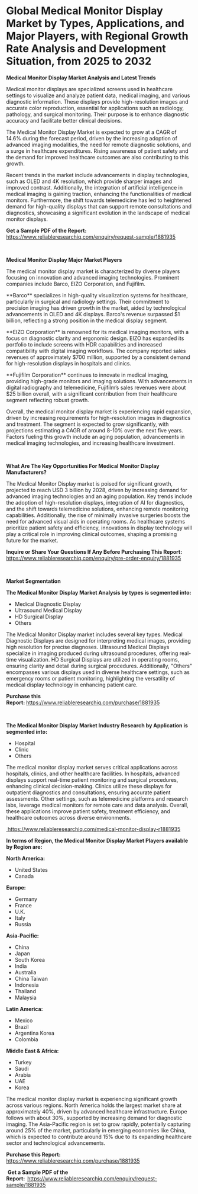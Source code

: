 <p><h1>Global Medical Monitor Display Market by Types, Applications, and Major Players, with Regional Growth Rate Analysis and Development Situation, from 2025 to 2032</h1></p><p><strong>Medical Monitor Display Market Analysis and Latest Trends</strong></p>
<p><p>Medical monitor displays are specialized screens used in healthcare settings to visualize and analyze patient data, medical imaging, and various diagnostic information. These displays provide high-resolution images and accurate color reproduction, essential for applications such as radiology, pathology, and surgical monitoring. Their purpose is to enhance diagnostic accuracy and facilitate better clinical decisions.</p><p>The Medical Monitor Display Market is expected to grow at a CAGR of 14.6% during the forecast period, driven by the increasing adoption of advanced imaging modalities, the need for remote diagnostic solutions, and a surge in healthcare expenditures. Rising awareness of patient safety and the demand for improved healthcare outcomes are also contributing to this growth.</p><p>Recent trends in the market include advancements in display technologies, such as OLED and 4K resolution, which provide sharper images and improved contrast. Additionally, the integration of artificial intelligence in medical imaging is gaining traction, enhancing the functionalities of medical monitors. Furthermore, the shift towards telemedicine has led to heightened demand for high-quality displays that can support remote consultations and diagnostics, showcasing a significant evolution in the landscape of medical monitor displays.</p></p>
<p><strong>Get a Sample PDF of the Report:&nbsp;</strong> <a href="https://www.reliableresearchiq.com/enquiry/request-sample/1881935?utm_campaign=1170&utm_medium=2&utm_source=Github&utm_content=ia&utm_term=13042025&utm_id=medical-monitor-display">https://www.reliableresearchiq.com/enquiry/request-sample/1881935</a></p>
<p>&nbsp;</p>
<p><strong>Medical Monitor Display Major Market Players</strong></p>
<p><p>The medical monitor display market is characterized by diverse players focusing on innovation and advanced imaging technologies. Prominent companies include Barco, EIZO Corporation, and Fujifilm.</p><p>**Barco** specializes in high-quality visualization systems for healthcare, particularly in surgical and radiology settings. Their commitment to precision imaging has driven growth in the market, aided by technological advancements in OLED and 4K displays. Barco's revenue surpassed $1 billion, reflecting a strong position in the medical display segment.</p><p>**EIZO Corporation** is renowned for its medical imaging monitors, with a focus on diagnostic clarity and ergonomic design. EIZO has expanded its portfolio to include screens with HDR capabilities and increased compatibility with digital imaging workflows. The company reported sales revenues of approximately $700 million, supported by a consistent demand for high-resolution displays in hospitals and clinics.</p><p>**Fujifilm Corporation** continues to innovate in medical imaging, providing high-grade monitors and imaging solutions. With advancements in digital radiography and telemedicine, Fujifilm’s sales revenues were about $25 billion overall, with a significant contribution from their healthcare segment reflecting robust growth.</p><p>Overall, the medical monitor display market is experiencing rapid expansion, driven by increasing requirements for high-resolution images in diagnostics and treatment. The segment is expected to grow significantly, with projections estimating a CAGR of around 8-10% over the next five years. Factors fueling this growth include an aging population, advancements in medical imaging technologies, and increasing healthcare investment.</p></p>
<p>&nbsp;</p>
<p><strong>What Are The Key Opportunities For Medical Monitor Display Manufacturers?</strong></p>
<p><p>The Medical Monitor Display market is poised for significant growth, projected to reach USD 3 billion by 2028, driven by increasing demand for advanced imaging technologies and an aging population. Key trends include the adoption of high-resolution displays, integration of AI for diagnostics, and the shift towards telemedicine solutions, enhancing remote monitoring capabilities. Additionally, the rise of minimally invasive surgeries boosts the need for advanced visual aids in operating rooms. As healthcare systems prioritize patient safety and efficiency, innovations in display technology will play a critical role in improving clinical outcomes, shaping a promising future for the market.</p></p>
<p><strong>Inquire or Share Your Questions If Any Before Purchasing This Report:</strong> <a href="https://www.reliableresearchiq.com/enquiry/pre-order-enquiry/1881935?utm_campaign=1170&utm_medium=2&utm_source=Github&utm_content=ia&utm_term=13042025&utm_id=medical-monitor-display">https://www.reliableresearchiq.com/enquiry/pre-order-enquiry/1881935</a></p>
<p>&nbsp;</p>
<p><strong>Market Segmentation</strong></p>
<p><strong>The Medical Monitor Display Market Analysis by types is segmented into:</strong></p>
<p><ul><li>Medical Diagnostic Display</li><li>Ultrasound Medical Display</li><li>HD Surgical Display</li><li>Others</li></ul></p>
<p><p>The Medical Monitor Display market includes several key types. Medical Diagnostic Displays are designed for interpreting medical images, providing high resolution for precise diagnoses. Ultrasound Medical Displays specialize in imaging produced during ultrasound procedures, offering real-time visualization. HD Surgical Displays are utilized in operating rooms, ensuring clarity and detail during surgical procedures. Additionally, "Others" encompasses various displays used in diverse healthcare settings, such as emergency rooms or patient monitoring, highlighting the versatility of medical display technology in enhancing patient care.</p></p>
<p><strong>Purchase this Report:&nbsp;</strong><a href="https://www.reliableresearchiq.com/purchase/1881935?utm_campaign=1170&utm_medium=2&utm_source=Github&utm_content=ia&utm_term=13042025&utm_id=medical-monitor-display">https://www.reliableresearchiq.com/purchase/1881935</a></p>
<p>&nbsp;</p>
<p><strong>The Medical Monitor Display Market Industry Research by Application is segmented into:</strong></p>
<p><ul><li>Hospital</li><li>Clinic</li><li>Others</li></ul></p>
<p><p>The medical monitor display market serves critical applications across hospitals, clinics, and other healthcare facilities. In hospitals, advanced displays support real-time patient monitoring and surgical procedures, enhancing clinical decision-making. Clinics utilize these displays for outpatient diagnostics and consultations, ensuring accurate patient assessments. Other settings, such as telemedicine platforms and research labs, leverage medical monitors for remote care and data analysis. Overall, these applications improve patient safety, treatment efficiency, and healthcare outcomes across diverse environments.</p></p>
<p><a href="https://www.reliableresearchiq.com/medical-monitor-display-r1881935?utm_campaign=1170&utm_medium=2&utm_source=Github&utm_content=ia&utm_term=13042025&utm_id=medical-monitor-display">&nbsp;https://www.reliableresearchiq.com/medical-monitor-display-r1881935</a></p>
<p><strong>In terms of Region, the Medical Monitor Display Market Players available by Region are:</strong></p>
<p>
    <p> <strong> North America: </strong>
        <ul>
            <li>United States</li>
            <li>Canada</li>
        </ul>
        </p> 
    <p> <strong> Europe: </strong>
        <ul>
            <li>Germany</li>
            <li>France</li>
            <li>U.K.</li>
            <li>Italy</li>
            <li>Russia</li>
        </ul>
        </p> 
    <p> <strong> Asia-Pacific: </strong>
        <ul>
            <li>China</li>
            <li>Japan</li>
            <li>South Korea</li>
            <li>India</li>
            <li>Australia</li>
            <li>China Taiwan</li>
            <li>Indonesia</li>
            <li>Thailand</li>
            <li>Malaysia</li>
        </ul>
        </p> 
    <p> <strong> Latin America: </strong>
        <ul>
            <li>Mexico</li>
            <li>Brazil</li>
            <li>Argentina Korea</li>
            <li>Colombia</li>
        </ul>
        </p> 
    <p> <strong> Middle East & Africa: </strong>
        <ul>
            <li>Turkey</li>
            <li>Saudi</li>
            <li>Arabia</li>
            <li>UAE</li>
            <li>Korea</li>
        </ul>
    </p>
    </p>
<p><p>The medical monitor display market is experiencing significant growth across various regions. North America holds the largest market share at approximately 40%, driven by advanced healthcare infrastructure. Europe follows with about 30%, supported by increasing demand for diagnostic imaging. The Asia-Pacific region is set to grow rapidly, potentially capturing around 25% of the market, particularly in emerging economies like China, which is expected to contribute around 15% due to its expanding healthcare sector and technological advancements.</p></p>
<p><strong>Purchase this Report: </strong><a href="https://www.reliableresearchiq.com/purchase/1881935?utm_campaign=1170&utm_medium=2&utm_source=Github&utm_content=ia&utm_term=13042025&utm_id=medical-monitor-display">https://www.reliableresearchiq.com/purchase/1881935</a></p>
<p>&nbsp;<strong>Get a Sample PDF of the Report:&nbsp;&nbsp;</strong><a href="https://www.reliableresearchiq.com/enquiry/request-sample/1881935?utm_campaign=1170&utm_medium=2&utm_source=Github&utm_content=ia&utm_term=13042025&utm_id=medical-monitor-display">https://www.reliableresearchiq.com/enquiry/request-sample/1881935</a></p>
<p><strong></strong></p>
<p><p></p><p></p><p></p></p>